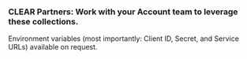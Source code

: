 ### CLEAR Partners: Work with your Account team to leverage these collections. 
Environment variables (most importantly: Client ID, Secret, and Service URLs) available on request.

